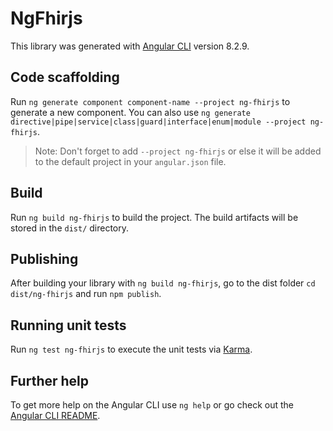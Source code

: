 # NgFhirjs

This library was generated with [Angular CLI](https://github.com/angular/angular-cli) version 8.2.9.

## Code scaffolding

Run `ng generate component component-name --project ng-fhirjs` to generate a new component. You can also use `ng generate directive|pipe|service|class|guard|interface|enum|module --project ng-fhirjs`.
> Note: Don't forget to add `--project ng-fhirjs` or else it will be added to the default project in your `angular.json` file. 

## Build

Run `ng build ng-fhirjs` to build the project. The build artifacts will be stored in the `dist/` directory.

## Publishing

After building your library with `ng build ng-fhirjs`, go to the dist folder `cd dist/ng-fhirjs` and run `npm publish`.

## Running unit tests

Run `ng test ng-fhirjs` to execute the unit tests via [Karma](https://karma-runner.github.io).

## Further help

To get more help on the Angular CLI use `ng help` or go check out the [Angular CLI README](https://github.com/angular/angular-cli/blob/master/README.md).
